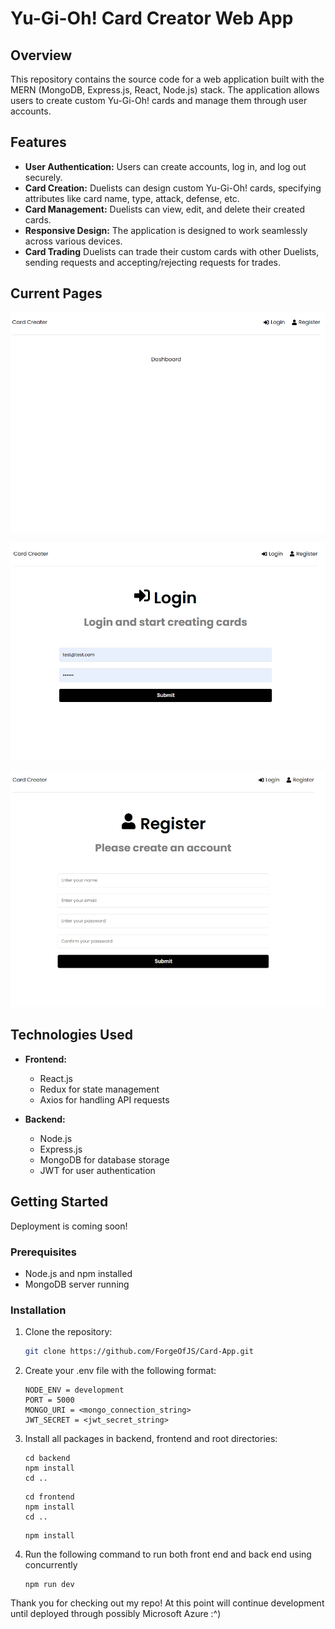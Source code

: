 # Yu-Gi-Oh! Card Creator Web App

## Overview

This repository contains the source code for a web application built with the MERN (MongoDB, Express.js, React, Node.js) stack. The application allows users to create custom Yu-Gi-Oh! cards and manage them through user accounts.

## Features

- **User Authentication:** Users can create accounts, log in, and log out securely.
- **Card Creation:** Duelists can design custom Yu-Gi-Oh! cards, specifying attributes like card name, type, attack, defense, etc.
- **Card Management:** Duelists can view, edit, and delete their created cards.
- **Responsive Design:** The application is designed to work seamlessly across various devices.
- **Card Trading** Duelists can trade their custom cards with other Duelists, sending requests and accepting/rejecting requests for trades.

## Current Pages
![The Dashboard of the Web App.](/images/Dashboard.png "Current Dashboard Page.")

![The Login page of the Web App.](/images/Login.png "Current Login Page.")

![The Register page of the Web App.](/images/Register.png "Current Register Page.")

## Technologies Used

- **Frontend:**
  - React.js
  - Redux for state management
  - Axios for handling API requests

- **Backend:**
  - Node.js
  - Express.js
  - MongoDB for database storage
  - JWT for user authentication

## Getting Started
Deployment is coming soon!
### Prerequisites

- Node.js and npm installed
- MongoDB server running


### Installation

1. Clone the repository:
   ```bash
   git clone https://github.com/ForgeOfJS/Card-App.git
   ```

2. Create your .env file with the following format:
    ```
    NODE_ENV = development
    PORT = 5000
    MONGO_URI = <mongo_connection_string>
    JWT_SECRET = <jwt_secret_string>
    ```

3. Install all packages in backend, frontend and root directories:
    ```
    cd backend
    npm install
    cd ..
    ```

    ```
    cd frontend
    npm install
    cd ..
    ```

    ```
    npm install
    ```

4. Run the following command to run both front end and back end using concurrently
    ```
    npm run dev
    ```

Thank you for checking out my repo! At this point will continue development until deployed through possibly Microsoft Azure :^)
